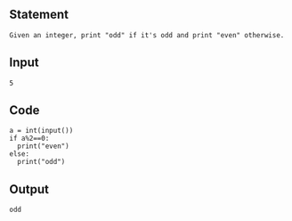## Statement
```
Given an integer, print "odd" if it's odd and print "even" otherwise.

```
## Input
```
5
```
## Code
```
a = int(input())
if a%2==0:
  print("even")
else:
  print("odd")
```
## Output
```
odd
```
